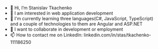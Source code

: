 - 👋 Hi, I’m Stanislav Tkachenko
- 👀 I am interested in web application development 
- 🌱 I'm currently learning three languages(C#, JavaScript, TypeScript) and a couple of technologies to them are Angular and ASP.NET
- 💞️ I want to collaborate in development or employment
- 📫 How to contact me on LinkedIn: linkedin.com/in/stas/tkachenko-111186250

<!---
SKY1001E/SKY1001E is a ✨ special ✨ repository because its `README.md` (this file) appears on your GitHub profile.
You can click the Preview link to take a look at your changes.
--->
